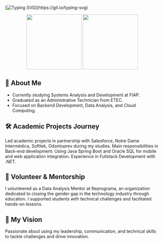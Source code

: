 [![Typing SVG](https://readme-typing-svg.demolab.com?font=lucila+console&pause=1000&color=ffffff&center=false&vCenter=false&repeat=true&width=435&lines=Hi%2C+There!;I'm+Sara+Sousa!;Welcome+to+my+GitHub!)](https://git.io/typing-svg)


<div align="center">
    <img height="180em" src="https://github-readme-stats-sigma-five.vercel.app/api?username=sousa-sara&hide=issues&show_icons=true&theme=dark">
    <img height="180em" src="https://github-readme-stats.vercel.app/api/top-langs/?username=sousa-sara&hide=Jupyter%20Notebook,GDScript,VHDL,verilog,Systemverilog,TeX,shell,css&layout=compact&langs_count=10&theme=dark">
</div>

## 👤 **About Me**
- Currently studying Systems Analysis and Development at FIAP.
- Graduated as an Administrative Technician from ETEC.
- Focused on Backend Development, Data Analysis, and Cloud Computing.

 ## 🛠️ Academic Projects Journey
Led academic projects in partnership with Salesforce, Notre Dame Intermédica, Softtek, Odontoprev during my studies.
Main responsibilities in Back-end development: Using Java Spring Boot and Oracle SQL for mobile and web application integration.
Experience in Fullstack Development with .NET.

## 🌱 Volunteer & Mentorship
I volunteered as a Data Analysis Mentor at Reprograma, an organization dedicated to closing the gender gap in the technology industry through education. I supported students with technical challenges and facilitated hands-on lessons.

## 🎯 My Vision
Passionate about using my leadership, communication, and technical skills to tackle challenges and drive innovation.
